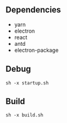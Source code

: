 ## Dependencies
- yarn
- electron
- react
- antd
- electron-package
## Debug
`sh -x startup.sh`

## Build
`sh -x build.sh`